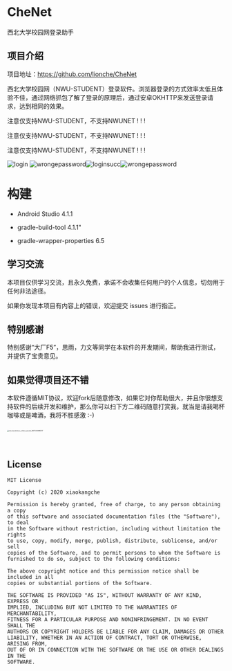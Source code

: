 # CheNet
西北大学校园网登录助手

## 项目介绍

项目地址：https://github.com/lionche/CheNet

西北大学校园网（NWU-STUDENT）登录软件。浏览器登录的方式效率太低且体验不佳，通过网络抓包了解了登录的原理后，通过安卓OKHTTP来发送登录请求，达到相同的效果。

注意仅支持NWU-STUDENT，不支持NWUNET ! ! !

注意仅支持NWU-STUDENT，不支持NWUNET ! ! !

注意仅支持NWU-STUDENT，不支持NWUNET ! ! !



<img src="README.assets/login.jpg" alt="login" style="zoom:100%;" /> ![wrongepassword](README.assets/wrongepassword.jpg)<img src="README.assets/loginsucc.jpg" alt="loginsucc" style="zoom:100%;" /><img src="README.assets/wrongepassword.jpg" alt="wrongepassword" style="zoom:100%;" />







# 构建

- Android Studio 4.1.1

- gradle-build-tool 4.1.1"

- gradle-wrapper-properties 6.5

  

## 学习交流

本项目仅供学习交流，且永久免费，承诺不会收集任何用户的个人信息，切勿用于任何非法途径。

如果你发现本项目有内容上的错误，欢迎提交 issues 进行指正。



## 特别感谢

特别感谢“大厂F5”，思雨，力文等同学在本软件的开发期间，帮助我进行测试，并提供了宝贵意见。



## 如果觉得项目还不错

本软件遵循MIT协议，欢迎fork后随意修改，如果它对你帮助很大，并且你很想支持软件的后续开发和维护，那么你可以扫下方二维码随意打赏我，就当是请我喝杯咖啡或是啤酒，我将不胜感激 :-)



​                                                                          <img src="README.assets/mm_facetoface_collect_qrcode_1607045998317.png" alt="mm_facetoface_collect_qrcode_1607045998317" style="zoom:25%;" />                             

​                                  

## License

```
MIT License

Copyright (c) 2020 xiaokangche

Permission is hereby granted, free of charge, to any person obtaining a copy
of this software and associated documentation files (the "Software"), to deal
in the Software without restriction, including without limitation the rights
to use, copy, modify, merge, publish, distribute, sublicense, and/or sell
copies of the Software, and to permit persons to whom the Software is
furnished to do so, subject to the following conditions:

The above copyright notice and this permission notice shall be included in all
copies or substantial portions of the Software.

THE SOFTWARE IS PROVIDED "AS IS", WITHOUT WARRANTY OF ANY KIND, EXPRESS OR
IMPLIED, INCLUDING BUT NOT LIMITED TO THE WARRANTIES OF MERCHANTABILITY,
FITNESS FOR A PARTICULAR PURPOSE AND NONINFRINGEMENT. IN NO EVENT SHALL THE
AUTHORS OR COPYRIGHT HOLDERS BE LIABLE FOR ANY CLAIM, DAMAGES OR OTHER
LIABILITY, WHETHER IN AN ACTION OF CONTRACT, TORT OR OTHERWISE, ARISING FROM,
OUT OF OR IN CONNECTION WITH THE SOFTWARE OR THE USE OR OTHER DEALINGS IN THE
SOFTWARE.
```
